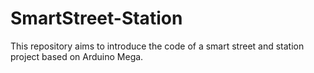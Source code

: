 # SmartStreet-Station

This repository aims to introduce the code of a smart street and station project based on Arduino Mega.
